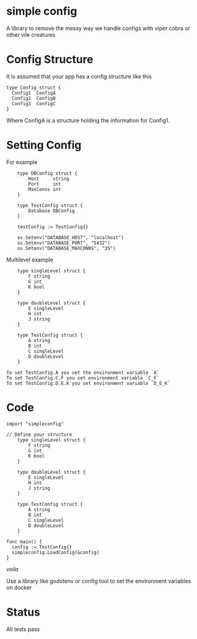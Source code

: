 # simple config

A library to remove the messy way we handle configs with viper cobra or other vile creatures

# Config Structure

It is assumed that your app has a config structure like this

```
type Config struct {
  Config1  ConfigA
  Config2  ConfigB
  Config3  ConfigC
}
```

Where ConfigA is a structure holding the information for Config1.

# Setting Config

For example

```
	type DBConfig struct {
		Host     string
		Port     int
		MaxConns int
	}

	type TestConfig struct {
		Database DBConfig
	}

	testConfig := TestConfig{}

	os.Setenv("DATABASE_HOST", "localhost")
	os.Setenv("DATABASE_PORT", "5432")
	os.Setenv("DATABASE_MAXCONNS", "35")

```

Multilevel example

```
	type singleLevel struct {
		F string
		G int
		K bool
	}

	type doubleLevel struct {
		E singleLevel
		H int
		J string
	}

	type TestConfig struct {
		A string
		B int
		C singleLevel
		D doubleLevel
	}

To set TestConfig.A you set the environment variable `A`
To set TestConfig.C.F you set environment variable `C_F`
To set TestConfig.D.E.K you set environment variable `D_E_K`
```
# Code

```
import "simpleconfig"

// Define your structure
	type singleLevel struct {
		F string
		G int
		K bool
	}

	type doubleLevel struct {
		E singleLevel
		H int
		J string
	}

	type TestConfig struct {
		A string
		B int
		C singleLevel
		D doubleLevel
	}

func main() {
  config := TestConfig{}
  simpleconfig.LoadConfig(&config)
}

```
_voila_

Use a library like godotenv or config tool to set the environment variables on docker

# Status

All tests pass
